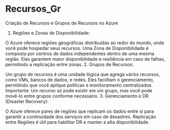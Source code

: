 # Recursos_Gr
Criação de Recursos e Grupos de Recursos no Azure
1. Regiões e Zonas de Disponibilidade:

O Azure oferece regiões geográficas distribuídas ao redor do mundo, onde você pode hospedar seus recursos.
Uma Zona de Disponibilidade é composta por centros de dados independentes dentro de uma mesma região. Elas garantem maior disponibilidade e resiliência em caso de falhas, permitindo a replicação entre zonas.
2. Grupos de Recursos:

Um grupo de recursos é uma unidade lógica que agrega vários recursos, como VMs, bancos de dados, e redes.
Eles facilitam o gerenciamento, permitindo que você aplique políticas e monitoramento centralizados.
Importante: Um recurso só pode existir em um grupo, mas você pode movê-lo entre grupos conforme necessário.
3. Gerenciamento e DR (Disaster Recovery):

O Azure oferece pares de regiões que replicam os dados entre si para garantir a continuidade dos serviços em caso de desastres.
Replicação entre Regiões é útil para habilitar DR e manter a alta disponibilidade.

